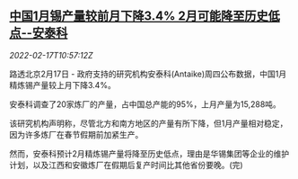 <!--1645095662000-->
[中国1月锡产量较前月下降3.4% 2月可能降至历史低点--安泰科](https://cn.reuters.com/article/antaike-china-jan-tin-production-0217-idCNKBS2KM11T)
------

<div><i>2022-02-17T10:57:12Z</i></div><p>路透北京2月17日 - 政府支持的研究机构安泰科(Antaike)周四公布数据，中国1月精炼锡产量较上月下降3.4%。</p><p>安泰科调查了20家炼厂的产量，占中国总产能的95%，上月产量为15,288吨。</p><p>该研究机构声明称，尽管北方和南方地区的产量有所下降，但1月产量相对稳定，因为许多炼厂在春节假期前加紧生产。</p><p>然而，安泰科预计2月精炼锡产量将降至历史低点，理由是华锡集团等企业的维护计划，以及江西和安徽炼厂在假期后复产时间比其他省份要晚。(完)</p>
